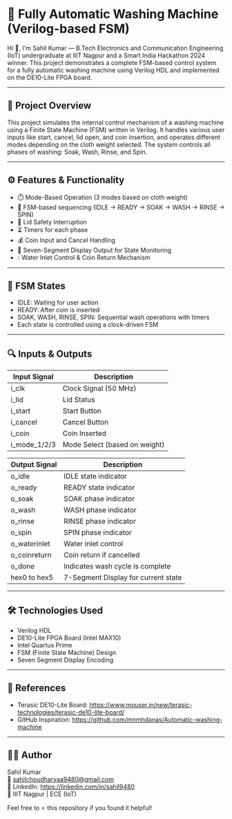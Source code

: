 # 🧼 Fully Automatic Washing Machine (Verilog-based FSM)

Hi 👋, I'm Sahil Kumar — B.Tech Electronics and Communication Engineering (IoT) undergraduate at IIIT Nagpur and a Smart India Hackathon 2024 winner. This project demonstrates a complete FSM-based control system for a fully automatic washing machine using Verilog HDL and implemented on the DE10-Lite FPGA board.

---

## 📌 Project Overview

This project simulates the internal control mechanism of a washing machine using a Finite State Machine (FSM) written in Verilog. It handles various user inputs like start, cancel, lid open, and coin insertion, and operates different modes depending on the cloth weight selected. The system controls all phases of washing: Soak, Wash, Rinse, and Spin.

---

## ⚙️ Features & Functionality

- ⏱️ Mode-Based Operation (3 modes based on cloth weight)
- 🔄 FSM-based sequencing (IDLE → READY → SOAK → WASH → RINSE → SPIN)
- 🛑 Lid Safety Interruption
- ⏳ Timers for each phase
- 💰 Coin Input and Cancel Handling
- 🔢 Seven-Segment Display Output for State Monitoring
- 💧 Water Inlet Control & Coin Return Mechanism

---

## 🧠 FSM States

- IDLE: Waiting for user action
- READY: After coin is inserted
- SOAK, WASH, RINSE, SPIN: Sequential wash operations with timers
- Each state is controlled using a clock-driven FSM

---

## 🔍 Inputs & Outputs

| Input Signal     | Description                       |
|------------------|-----------------------------------|
| i_clk            | Clock Signal (50 MHz)             |
| i_lid            | Lid Status                        |
| i_start          | Start Button                      |
| i_cancel         | Cancel Button                     |
| i_coin           | Coin Inserted                     |
| i_mode_1/2/3     | Mode Select (based on weight)     |

| Output Signal    | Description                        |
|------------------|------------------------------------|
| o_idle           | IDLE state indicator               |
| o_ready          | READY state indicator              |
| o_soak           | SOAK phase indicator               |
| o_wash           | WASH phase indicator               |
| o_rinse          | RINSE phase indicator              |
| o_spin           | SPIN phase indicator               |
| o_waterinlet     | Water inlet control                |
| o_coinreturn     | Coin return if cancelled           |
| o_done           | Indicates wash cycle is complete   |
| hex0 to hex5     | 7-Segment Display for current state|

---

## 🛠 Technologies Used

- Verilog HDL
- DE10-Lite FPGA Board (Intel MAX10)
- Intel Quartus Prime
- FSM (Finite State Machine) Design
- Seven Segment Display Encoding

---

## 🧾 References

- Terasic DE10-Lite Board: https://www.mouser.in/new/terasic-technologies/terasic-de10-lite-board/  
- GitHub Inspiration: https://github.com/mnmhdanas/Automatic-washing-machine  

---

## 👨‍💻 Author

Sahil Kumar  
📧 sahilchoudharyaa9480@gmail.com  
🔗 LinkedIn: https://linkedin.com/in/sahil9480  
🏫 IIIT Nagpur | ECE (IoT)  

Feel free to ⭐ this repository if you found it helpful!

